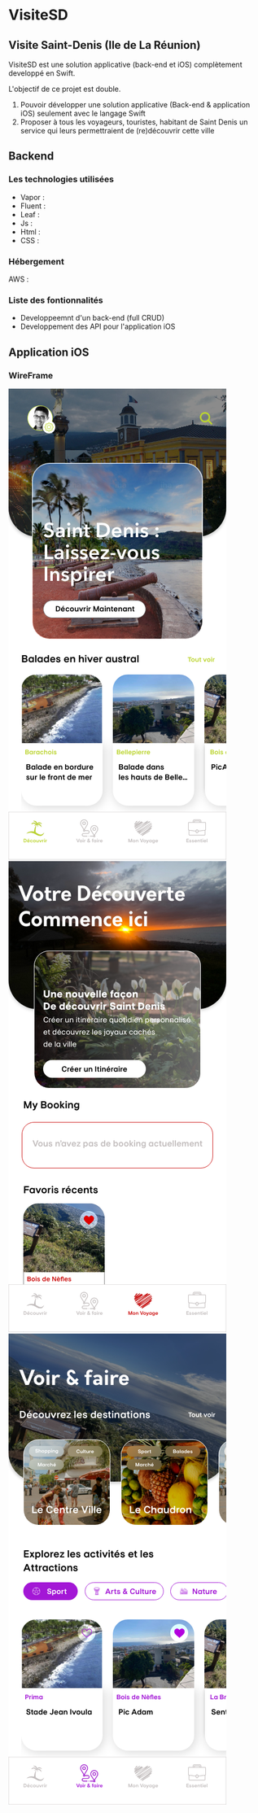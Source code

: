 # VisiteSD
## Visite Saint-Denis (Ile de La Réunion)

VisiteSD est une solution applicative (back-end et iOS) complètement developpé en Swift.  

L'objectif de ce projet est double. 

1. Pouvoir développer une solution applicative (Back-end & application iOS) seulement avec le langage Swift
2. Proposer à tous les voyageurs, touristes, habitant de Saint Denis un service qui leurs permettraient de (re)découvrir cette ville

## Backend 

### Les technologies utilisées
* Vapor : 
* Fluent : 
* Leaf : 
* Js : 
* Html : 
* CSS : 

### Hébergement

AWS : 

### Liste des fontionnalités 

* Developpeemnt d'un back-end (full CRUD)
* Developpement des API pour l'application iOS 


## Application iOS

### WireFrame 
![](Decouvrir.png) ![](MonVoyage.png) ![](Voir&Faire.png)









